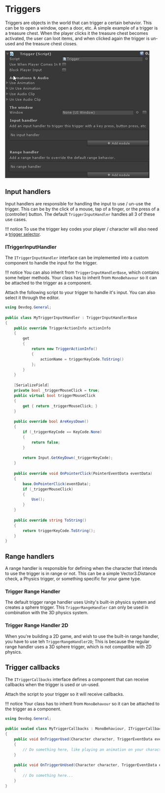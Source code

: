 # Triggers

Triggers are objects in the world that can trigger a certain behavior. This can be to open a window, open a door, etc. A simple example of a trigger is a treasure chest. When the player clicks it the treasure chest becomes activated, the user can loot items, and when clicked again the trigger is un-used and the treasure chest closes.

![](Assets/Trigger.png)

## Input handlers

Input handlers are responsible for handling the input to use / un-use the trigger. This can be by the click of a mouse, tap of a finger, or the press of a (controller) button. The default `TriggerInputHandler` handles all 3 of these use cases.

!!! notice
	To use the trigger key codes your player / character will also need a [trigger selector](TriggerSelector.md).

### ITriggerInputHandler

The `ITriggerInputHandler` interface can be implemented into a custom component to handle the input for the trigger.

!!! notice
	You can also inherit from `TriggerInputHandlerBase`, which contains some helper methods. Your class has to inherit from `MonoBehavour` so it can be attached to the trigger as a component.

Attach the following script to your trigger to handle it's input. You can also select it through the editor.

```csharp
using Devdog.General;

public class MyTriggerInputHandler : TriggerInputHandlerBase
{
	public override TriggerActionInfo actionInfo
	{
		get
		{
			return new TriggerActionInfo()
			{
				actionName = triggerKeyCode.ToString()
			};
		}
	}

	[SerializeField]
	private bool _triggerMouseClick = true;
	public virtual bool triggerMouseClick
	{
		get { return _triggerMouseClick; }
	}

	public override bool AreKeysDown()
	{
		if (_triggerKeyCode == KeyCode.None)
		{
			return false;
		}

		return Input.GetKeyDown(_triggerKeyCode);
	}

	public override void OnPointerClick(PointerEventData eventData)
	{
		base.OnPointerClick(eventData);
		if (_triggerMouseClick)
		{
			Use();
		}
	}

	public override string ToString()
	{
		return triggerKeyCode.ToString();
	}
}
```

## Range handlers

A range handler is responsible for defining when the character that intends to use the trigger is in range or not. This can be a simple Vector3.Distance check, a Physics trigger, or something specific for your game type.

### Trigger Range Handler

The default trigger range handler uses Unity's built-in physics system and creates a sphere trigger. This `TriggerRangeHandler` can only be used in combination with the 3D physics system.

### Trigger Range Handler 2D

When you're building a 2D game, and wish to use the built-in range handler, you have to use teh `TriggerRangeHandler2D`; This is because the regular range handler uses a 3D sphere trigger, which is not compatible with 2D physics.

## Trigger callbacks

The `ITriggerCallbacks` interface defines a component that can receive callbacks when the trigger is used or un-used.

Attach the script to your trigger so it will receive callbacks.

!!! notice
	Your class has to inherit from `MonoBehavour` so it can be attached to the trigger as a component.

```csharp
using Devdog.General;

public sealed class MyTriggerCallbacks : MonoBehaviour, ITriggerCallbacks
{
	public void OnTriggerUsed(Character character, TriggerEventData eventData)
	{
		// Do something here, like playing an animation on your character.
	}

	public void OnTriggerUnUsed(Character character, TriggerEventData eventData)
	{
		// Do something here...
	}
}
```